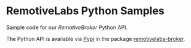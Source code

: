 # RemotiveLabs Python Samples

Sample code for our _RemotiveBroker_ Python API.

The Python API is available via [Pypi](https://pypi.org/) in the package [remotivelabs-broker](https://pypi.org/project/remotivelabs-broker/).
